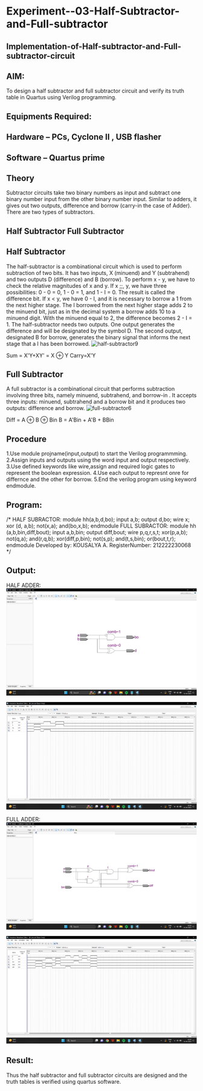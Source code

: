 # Experiment--03-Half-Subtractor-and-Full-subtractor
## Implementation-of-Half-subtractor-and-Full-subtractor-circuit
## AIM:
To design a half subtractor and full subtractor circuit and verify its truth table in Quartus using Verilog programming.

## Equipments Required:
## Hardware – PCs, Cyclone II , USB flasher
## Software – Quartus prime
## Theory
Subtractor circuits take two binary numbers as input and subtract one binary number input from the other binary number input. Similar to adders, it gives out two outputs, difference and borrow (carry-in the case of Adder). There are two types of subtractors.

## Half Subtractor Full Subtractor
## Half Subtractor
The half-subtractor is a combinational circuit which is used to perform subtraction of two bits. It has two inputs, X (minuend) and Y (subtrahend) and two outputs D (difference) and B (borrow). To perform x - y, we have to check the relative magnitudes of x and y. If x ;;, y, we have three possibilities: 0 - 0 = 0, 1 - 0 = 1, and 1 - I = 0. The result is called the difference bit. If x < y, we have 0 - I, and it is necessary to borrow a 1 from the next higher stage. The I borrowed from the next higher stage adds 2 to the minuend bit, just as in the decimal system a borrow adds 10 to a minuend digit. With the minuend equal to 2, the difference becomes 2 - I = 1. The half-subtractor needs two outputs. One output generates the difference and will be designated by the symbol D. The second output, designated B for borrow, generates the binary signal that informs the next stage that a I has been borrowed.
![half-subtractor9](https://user-images.githubusercontent.com/36288975/166112538-58c3bc7c-ee5d-4e6a-ac8d-8e8328efe27a.png)


Sum = X'Y+XY' = X ⊕ Y
Carry=X'Y

## Full Subtractor
A full subtractor is a combinational circuit that performs subtraction involving three bits, namely minuend, subtrahend, and borrow-in . It accepts three inputs: minuend, subtrahend and a borrow bit and it produces two outputs: difference and borrow. 
![full-subtractor6](https://user-images.githubusercontent.com/36288975/166112541-24c68359-3de8-4674-ae22-8272ffc385ed.png)


Diff = A ⊕ B ⊕ Bin B = A'Bin + A'B + BBin

## Procedure

1.Use module projname(input,output) to start the Verilog programmming. 
2.Assign inputs and outputs using the word input and output respectively. 
3.Use defined keywords like wire,assign and required logic gates to represent the boolean expression. 
4.Use each output to represnt onre for differnce and the other for borrow. 
5.End the verilog program using keyword endmodule.

## Program:
/*
HALF SUBRACTOR:
module hh(a,b,d,bo);
input a,b;
output d,bo;
wire x;
xor (d, a,b);
not(x,a);
and(bo,x,b);
endmodule
FULL SUBRACTOR:
module hh (a,b,bin,diff,bout);
input a,b,bin;
output diff,bout;
wire p,q,r,s,t;
xor(p,a,b);
not(q,a);
and(r,q,b);
xor(diff,p,bin);
not(s,p);
and(t,s,bin);
or(bout,t,r);
endmodule
Developed by: KOUSALYA A.
RegisterNumber:  212222230068
*/

## Output:

HALF ADDER:
![Experiment--03-Half-Subtractor-and-Full-subtractor](hs1.jpg)

![Experiment--03-Half-Subtractor-and-Full-subtractor](hs2.jpg)



FULL ADDER:
![Experiment--03-Half-Subtractor-and-Full-subtractor](fs1.jpg)

![Experiment--03-Half-Subtractor-and-Full-subtractor](fs2.jpg)



## Result:
Thus the half subtractor and full subtractor circuits are designed and the truth tables is verified using quartus software.
